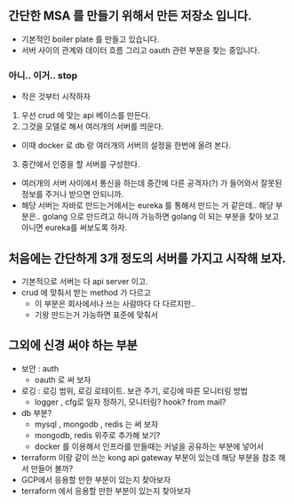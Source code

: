 ## 간단한 MSA 를 만들기 위해서 만든 저장소 입니다. 
*  기본적인 boiler plate 를 만들고 있습니다.
*  서버 사이의 관계와 데이터 흐름 그리고 oauth 관련 부분을 찾는 중입니다.

### 아니.. 이거.. stop
* 작은 것부터 시작하자
1. 우선 crud 에 맞는 api 베이스를 만든다.
2. 그것을 모델로 해서 여러개의 서버를 띄운다.
 * 이때 docker 로 db 랑 여러개의 서버의 설정을 한번에 올려 본다.
3. 중간에서 인증을 할 서버를 구성한다. 
 * 여러개의 서버 사이에서 통신을 하는데 중간에 다른 공격자(?) 가 들어와서 잘못된 정보를 주거나 받으면 안되니까. 
 * 해당 서버는 자바로 만드는거에서는 eureka 를 통해서 만드는 거 같은데.. 해당 부분은.. golang 으로 만드려고 하니까 가능하면 golang 이 되는 부분을 찾아 보고 아니면 eureka를 써보도록 하자. 


 ## 처음에는 간단하게 3개 정도의 서버를 가지고 시작해 보자. 
 * 기본적으로 서버는 다 api server 이고.
 * crud 에 맞춰서 받는 method 가 다르고 
    * 이 부분은 회사에서나 쓰는 사람마다 다 다르지만.. 
    * 기왕 만드는거 가능하면 표준에 맞춰서

## 그외에 신경 써야 하는 부분 
* 보안 : auth
    * oauth 로 써 보자
* 로깅 : 로깅 범위, 로깅 로테이트. 보관 주기, 로깅에 따른 모니터링 방법 
    * logger , cfg로 일자 정하기, 모니터링? hook? from mail?
* db 부분? 
    * mysql , mongodb , redis 는 써 보자 
    * mongodb, redis 위주로 추가해 보기?
    * docker 를 이용해서 인프라를 만들때는 커널을  공유하는 부분에 넣어서 
* terraform 이랑 같이 쓰는 kong api gateway 부분이 있는데 해당 부분을 참조 해서 만들어 볼까?
* GCP에서 응용할 만한 부분이 있는지 찾아보자 
* terraform 에서 응용할 만한 부분이 있는지 찾아보자
